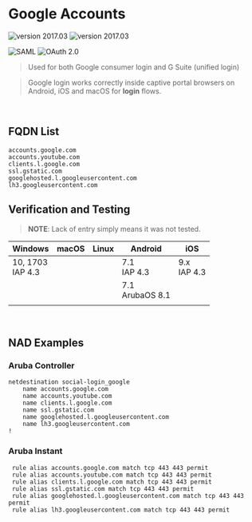 Google Accounts
======
![version 2017.03](https://img.shields.io/badge/version-2017.03-brightgreen.svg "version 2017.03") ![version 2017.03](https://img.shields.io/badge/source-Aruba_Security-orange.svg "version 2017.01")

![SAML](https://img.shields.io/badge/login-SAML-blue.svg "SAML") ![OAuth 2.0](https://img.shields.io/badge/login-OAuth_2.0-blue.svg "OAuth 2.0")
> Used for both Google consumer login and G Suite (unified login)

> Google login works correctly inside captive portal browsers on Android, iOS and macOS for __login__ flows. 

<br>

## FQDN List
```
accounts.google.com
accounts.youtube.com
clients.l.google.com
ssl.gstatic.com
googlehosted.l.googleusercontent.com
lh3.googleusercontent.com
```


## Verification and Testing
>__NOTE__: Lack of entry simply means it was not tested.

| Windows 	| macOS 	| Linux 	| Android 	| iOS 	|
|---------	|-------	|-------	|---------	|-----	|
| 10, 1703<br>IAP 4.3 	|  	|  	| 7.1<br>IAP 4.3 	| 9.x<br>IAP 4.3 	|
|  	|  	|  	| 7.1<br>ArubaOS 8.1 	|  	|
|  	|  	|  	|  	|  	|

<br>

## NAD Examples
### Aruba Controller
```
netdestination social-login_google
    name accounts.google.com
    name accounts.youtube.com
    name clients.l.google.com
    name ssl.gstatic.com
    name googlehosted.l.googleusercontent.com
    name lh3.googleusercontent.com
!
```

### Aruba Instant
```
 rule alias accounts.google.com match tcp 443 443 permit
 rule alias accounts.youtube.com match tcp 443 443 permit
 rule alias clients.l.google.com match tcp 443 443 permit
 rule alias ssl.gstatic.com match tcp 443 443 permit
 rule alias googlehosted.l.googleusercontent.com match tcp 443 443 permit
 rule alias lh3.googleusercontent.com match tcp 443 443 permit
```